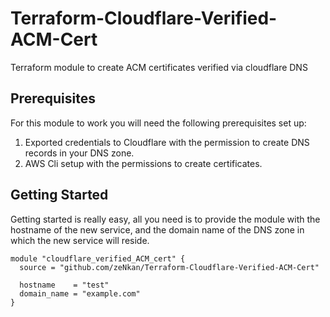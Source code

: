 # Terraform-Cloudflare-Verified-ACM-Cert
Terraform module to create ACM certificates verified via cloudflare DNS

## Prerequisites
For this module to work you will need the following prerequisites set up:
1. Exported credentials to Cloudflare with the permission to create DNS records 
   in your DNS zone.
2. AWS Cli setup with the permissions to create certificates.

## Getting Started
Getting started is really easy, all you need is to provide the module with the
hostname of the new service, and the domain name of the DNS zone in which the
new service will reside.

```hcl
module "cloudflare_verified_ACM_cert" {
  source = "github.com/zeNkan/Terraform-Cloudflare-Verified-ACM-Cert"

  hostname    = "test"
  domain_name = "example.com"
}
```


